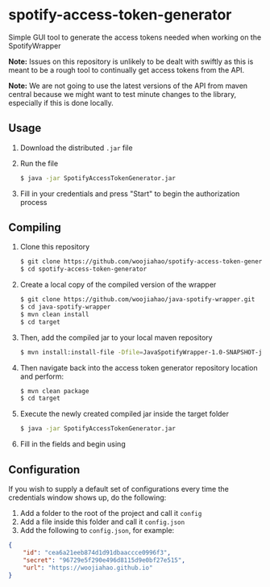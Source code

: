# spotify-access-token-generator
Simple GUI tool to generate the access tokens needed when working on the SpotifyWrapper

**Note:** Issues on this repository is unlikely to be dealt with swiftly as this is meant to be a rough tool to continually get
access tokens from the API.

**Note:** We are not going to use the latest versions of the API from maven central because we might want to test minute
changes to the library, especially if this is done locally.

## Usage
1. Download the distributed `.jar` file
2. Run the file
   
   ```bash
   $ java -jar SpotifyAccessTokenGenerator.jar
   ```
3. Fill in your credentials and press "Start" to begin the authorization process

## Compiling
1. Clone this repository
   
   ```bash
   $ git clone https://github.com/woojiahao/spotify-access-token-generator.git
   $ cd spotify-access-token-generator
   ```
2. Create a local copy of the compiled version of the wrapper
   
   ```bash
   $ git clone https://github.com/woojiahao/java-spotify-wrapper.git
   $ cd java-spotify-wrapper
   $ mvn clean install
   $ cd target
   ```
3. Then, add the compiled jar to your local maven repository
   
   ```bash
   $ mvn install:install-file -Dfile=JavaSpotifyWrapper-1.0-SNAPSHOT-jar-with-dependencies.jar -DgroupId=me.chill -DartifactId=JavaSpotifyWrapper -Dversion=1.0-SNAPSHOT -Dpackaging=jar
   ```
4. Then navigate back into the access token generator repository location and perform:
   
   ```bash
   $ mvn clean package
   $ cd target
   ```
5. Execute the newly created compiled jar inside the target folder
   
   ```bash
   $ java -jar SpotifyAccessTokenGenerator.jar
   ```
6. Fill in the fields and begin using

## Configuration
If you wish to supply a default set of configurations every time the credentials window shows up, do the following:

1. Add a folder to the root of the project and call it `config`
2. Add a file inside this folder and call it `config.json`
3. Add the following to `config.json`, for example:

```json
{
	"id": "cea6a21eeb874d1d91dbaaccce0996f3",
	"secret": "96729e5f290e496d8115d9e0bf27e515",
	"url": "https://woojiahao.github.io"
}
```